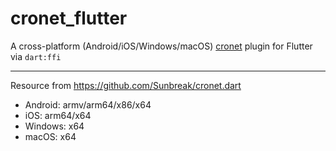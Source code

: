 # cronet_flutter

A cross-platform (Android/iOS/Windows/macOS) [cronet](https://chromium.googlesource.com/chromium/src/+/master/components/cronet/) plugin for Flutter via `dart:ffi`

---

Resource from https://github.com/Sunbreak/cronet.dart

- Android: armv/arm64/x86/x64
- iOS: arm64/x64
- Windows: x64
- macOS: x64